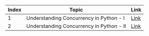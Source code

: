 | Index  | Topic  |  Link |
|---|---|---|
| 1  | Understanding Concurrency in Python - I  | [Link](./01-Trying-To-Run-Concurrent-Code.md)  |
| 2  | Understanding Concurrency in Python - II  | [Link](./02-IO-vs-CPU-Bound.md)  |
